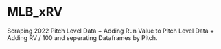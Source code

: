 # MLB_xRV
Scraping 2022 Pitch Level Data + Adding Run Value to Pitch Level Data + Adding RV / 100 and seperating Dataframes by Pitch.
